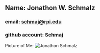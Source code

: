 ## Name: Jonathon W. Schmalz 
### email: schmaj@rpi.edu 
### github account: Schmaj
Picture of Me: ![Jonathon Schmalz](../DropBox/Photos/HawaiiFamilyTrip.jpg)
